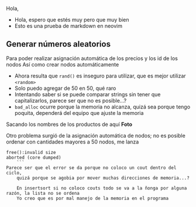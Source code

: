 Hola,
* Hola, espero que estés muy pero que muy bien
* Esto es una prueba de markdown en neovim

## Generar números aleatorios
Para poder realizar asignación automática de los precios y los id de los nodos
Así como crear nodos automáticamente
* Ahora resulta que `rand()` es inseguro para utilizar, que es
mejor utilizar `<random>`
* Solo puedo agregar de 50 en 50, qué raro
* Intentando saber si se puede comparar strings sin tener que capitalizarlos, parece ser que no es posible...?
* `bad_alloc` ocurre porque la memoria no alcanza, quizá sea porque tengo poquita, dependerá del equipo que ajuste la memoria

Sacando los nombres de los productos de aquí
**Foto**

Otro problema surgió de la asignación automática de nodos; no es posible
ordenar con cantidades mayores a 50 nodos, me lanza
```
free():invalid size
aborted (core dumped)
	```
Parece ser que el error se da porque no coloco un cout dentro del ciclo,
	quizá porque se agobia por mover muchas direcciones de memoria...?

	En insertsort si no coloco couts todo se va a la ñonga por alguna razón, la lista no se ordena
	Yo creo que es por mal manejo de la memoria en el programa
